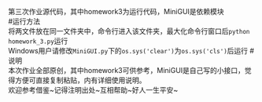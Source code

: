 第三次作业源代码，其中homework3为运行代码，MiniGUI是依赖模块            
#运行方法               
将两文件放在同一文件夹中，命令行进入该文件夹，最大化命令行窗口后`python homework_3.py`运行            
Windows用户请修改`MiniGUI.py`下的`os.sys('clear')`为`os.sys('cls')`后运行
#说明            
本次作业全部原创，其中homework3可供参考，MiniGUI是自己写的小接口，觉得方便可直接复制粘贴，内有详细使用说明。               
欢迎参考借鉴~记得注明出处~互相帮助~好人一生平安~               
